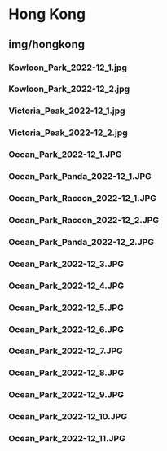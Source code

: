 # Hong Kong

## img/hongkong

### Kowloon_Park_2022-12_1.jpg

### Kowloon_Park_2022-12_2.jpg

### Victoria_Peak_2022-12_1.jpg

### Victoria_Peak_2022-12_2.jpg

### Ocean_Park_2022-12_1.JPG

### Ocean_Park_Panda_2022-12_1.JPG

### Ocean_Park_Raccon_2022-12_1.JPG

### Ocean_Park_Raccon_2022-12_2.JPG

### Ocean_Park_Panda_2022-12_2.JPG

### Ocean_Park_2022-12_3.JPG

### Ocean_Park_2022-12_4.JPG

### Ocean_Park_2022-12_5.JPG

### Ocean_Park_2022-12_6.JPG

### Ocean_Park_2022-12_7.JPG

### Ocean_Park_2022-12_8.JPG

### Ocean_Park_2022-12_9.JPG

### Ocean_Park_2022-12_10.JPG

### Ocean_Park_2022-12_11.JPG
